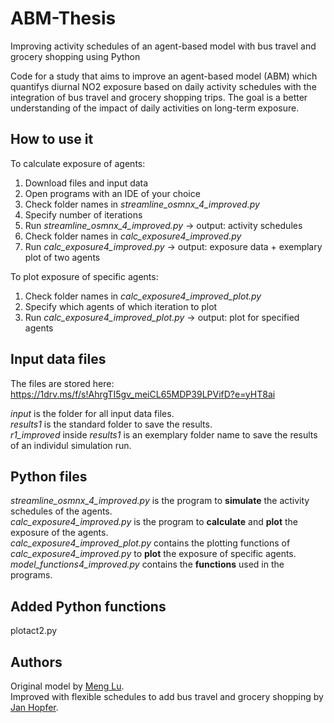 # ABM-Thesis
Improving activity schedules of an agent-based model with bus travel and grocery shopping using Python

Code for a study that aims to improve an agent-based model (ABM) which quantifys diurnal NO2 exposure based on daily activity schedules with the integration of bus travel and grocery shopping trips. The goal is a better understanding of the impact of daily activities on long-term exposure. 

## How to use it
To calculate exposure of agents:
1. Download files and input data
2. Open programs with an IDE of your choice
3. Check folder names in *streamline_osmnx_4_improved.py*
4. Specify number of iterations
5. Run *streamline_osmnx_4_improved.py* -> output: activity schedules
6. Check folder names in *calc_exposure4_improved.py*
7. Run *calc_exposure4_improved.py* -> output: exposure data + exemplary plot of two agents

To plot exposure of specific agents:
1. Check folder names in *calc_exposure4_improved_plot.py*
2. Specify which agents of which iteration to plot
3. Run *calc_exposure4_improved_plot.py* -> output: plot for specified agents

## Input data files
The files are stored here: https://1drv.ms/f/s!AhrgTI5gv_meiCL65MDP39LPVifD?e=yHT8ai <br>

*input* is the folder for all input data files. <br>
*results1* is the standard folder to save the results. <br>
*r1_improved* inside *results1* is an exemplary folder name to save the results of an individul simulation run. <br>

## Python files
*streamline_osmnx_4_improved.py* is the program to **simulate** the activity schedules of the agents. <br>
*calc_exposure4_improved.py* is the program to **calculate** and **plot** the exposure of the agents.  <br>
*calc_exposure4_improved_plot.py* contains the plotting functions of *calc_exposure4_improved.py* to **plot** the exposure of specific agents.  <br>
*model_functions4_improved.py* contains the **functions** used in the programs. <br>

## Added Python functions
plotact2.py 

## Authors
Original model by [Meng Lu](https://github.com/mengluchu/agentmodel). <br>
Improved with flexible schedules to add bus travel and grocery shopping by [Jan Hopfer](https://github.com/J-Hopf).
